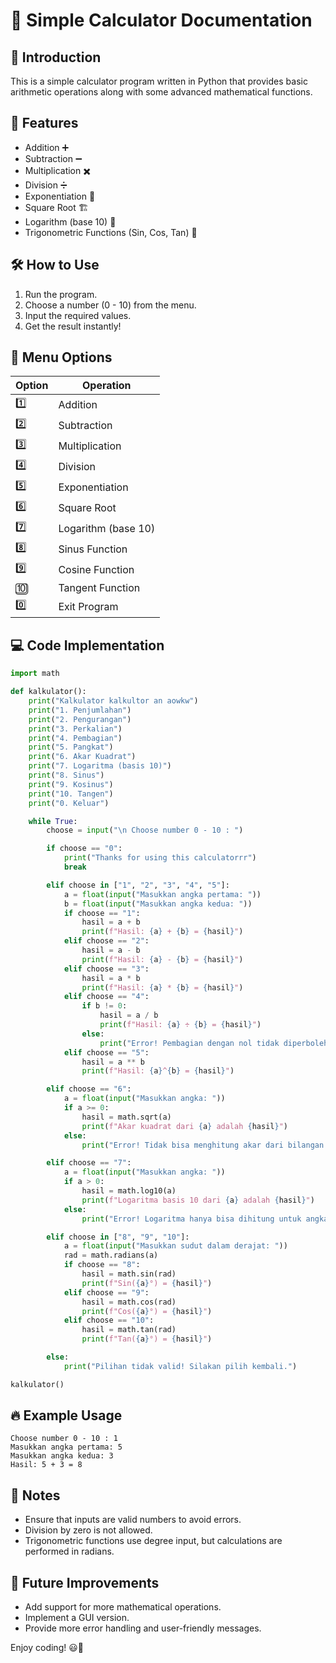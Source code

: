 # 📌 Simple Calculator Documentation

## 📖 Introduction

This is a simple calculator program written in Python that provides basic arithmetic operations along with some advanced mathematical functions.

## 🚀 Features

- Addition ➕
- Subtraction ➖
- Multiplication ✖️
- Division ➗
- Exponentiation 🔼
- Square Root 🏗️
- Logarithm (base 10) 🔢
- Trigonometric Functions (Sin, Cos, Tan) 📐

## 🛠️ How to Use

1. Run the program.
2. Choose a number (0 - 10) from the menu.
3. Input the required values.
4. Get the result instantly!

## 📜 Menu Options

| Option | Operation           |
| ------ | ------------------- |
| 1️⃣    | Addition            |
| 2️⃣    | Subtraction         |
| 3️⃣    | Multiplication      |
| 4️⃣    | Division            |
| 5️⃣    | Exponentiation      |
| 6️⃣    | Square Root         |
| 7️⃣    | Logarithm (base 10) |
| 8️⃣    | Sinus Function      |
| 9️⃣    | Cosine Function     |
| 🔟     | Tangent Function    |
| 0️⃣    | Exit Program        |

## 💻 Code Implementation

```python
import math

def kalkulator():
    print("Kalkulator kalkultor an aowkw")
    print("1. Penjumlahan")
    print("2. Pengurangan")
    print("3. Perkalian")
    print("4. Pembagian")
    print("5. Pangkat")
    print("6. Akar Kuadrat")
    print("7. Logaritma (basis 10)")
    print("8. Sinus")
    print("9. Kosinus")
    print("10. Tangen")
    print("0. Keluar")

    while True:
        choose = input("\n Choose number 0 - 10 : ")

        if choose == "0":
            print("Thanks for using this calculatorrr")
            break

        elif choose in ["1", "2", "3", "4", "5"]:
            a = float(input("Masukkan angka pertama: "))
            b = float(input("Masukkan angka kedua: "))
            if choose == "1":
                hasil = a + b
                print(f"Hasil: {a} + {b} = {hasil}")
            elif choose == "2":
                hasil = a - b
                print(f"Hasil: {a} - {b} = {hasil}")
            elif choose == "3":
                hasil = a * b
                print(f"Hasil: {a} * {b} = {hasil}")
            elif choose == "4":
                if b != 0:
                    hasil = a / b
                    print(f"Hasil: {a} ÷ {b} = {hasil}")
                else:
                    print("Error! Pembagian dengan nol tidak diperbolehkan.")
            elif choose == "5":
                hasil = a ** b
                print(f"Hasil: {a}^{b} = {hasil}")

        elif choose == "6":
            a = float(input("Masukkan angka: "))
            if a >= 0:
                hasil = math.sqrt(a)
                print(f"Akar kuadrat dari {a} adalah {hasil}")
            else:
                print("Error! Tidak bisa menghitung akar dari bilangan negatif.")

        elif choose == "7":
            a = float(input("Masukkan angka: "))
            if a > 0:
                hasil = math.log10(a)
                print(f"Logaritma basis 10 dari {a} adalah {hasil}")
            else:
                print("Error! Logaritma hanya bisa dihitung untuk angka positif.")

        elif choose in ["8", "9", "10"]:
            a = float(input("Masukkan sudut dalam derajat: "))
            rad = math.radians(a)
            if choose == "8":
                hasil = math.sin(rad)
                print(f"Sin({a}°) = {hasil}")
            elif choose == "9":
                hasil = math.cos(rad)
                print(f"Cos({a}°) = {hasil}")
            elif choose == "10":
                hasil = math.tan(rad)
                print(f"Tan({a}°) = {hasil}")

        else:
            print("Pilihan tidak valid! Silakan pilih kembali.")

kalkulator()
```

## 🔥 Example Usage

```
Choose number 0 - 10 : 1
Masukkan angka pertama: 5
Masukkan angka kedua: 3
Hasil: 5 + 3 = 8
```

## 📌 Notes

- Ensure that inputs are valid numbers to avoid errors.
- Division by zero is not allowed.
- Trigonometric functions use degree input, but calculations are performed in radians.

## 🎯 Future Improvements

- Add support for more mathematical operations.
- Implement a GUI version.
- Provide more error handling and user-friendly messages.

Enjoy coding! 😃🚀

